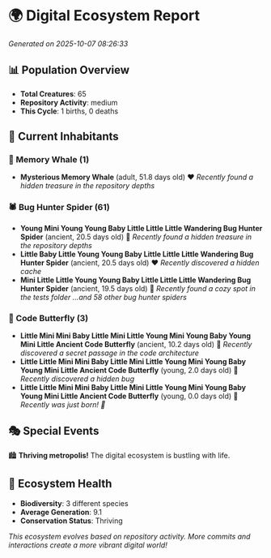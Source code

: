 # 🌍 Digital Ecosystem Report
*Generated on 2025-10-07 08:26:33*

## 📊 Population Overview
- **Total Creatures**: 65
- **Repository Activity**: medium
- **This Cycle**: 1 births, 0 deaths

## 👥 Current Inhabitants

### 🐋 Memory Whale (1)
- **Mysterious Memory Whale** (adult, 51.8 days old) ❤️
  *Recently found a hidden treasure in the repository depths*

### 🕷️ Bug Hunter Spider (61)
- **Young Mini Young Young Baby Little Little Little Wandering Bug Hunter Spider** (ancient, 20.5 days old) 💛
  *Recently found a hidden treasure in the repository depths*
- **Little Baby Little Young Young Baby Little Little Little Wandering Bug Hunter Spider** (ancient, 20.5 days old) ❤️
  *Recently discovered a hidden cache*
- **Mini Little Little Young Young Baby Little Little Little Wandering Bug Hunter Spider** (ancient, 19.5 days old) 💛
  *Recently found a cozy spot in the tests folder*
  *...and 58 other bug hunter spiders*

### 🦋 Code Butterfly (3)
- **Little Mini Mini Baby Little Mini Little Young Mini Young Baby Young Mini Little Ancient Code Butterfly** (ancient, 10.2 days old) 💚
  *Recently discovered a secret passage in the code architecture*
- **Little Little Mini Mini Baby Little Mini Little Young Mini Young Baby Young Mini Little Ancient Code Butterfly** (young, 2.0 days old) 💚
  *Recently discovered a hidden bug*
- **Little Little Mini Mini Baby Little Mini Little Young Mini Young Baby Young Mini Little Ancient Code Butterfly** (young, 0.0 days old) 💚
  *Recently was just born! 👶*

## 🎭 Special Events

🏙️ **Thriving metropolis!** The digital ecosystem is bustling with life.

## 🔬 Ecosystem Health
- **Biodiversity**: 3 different species
- **Average Generation**: 9.1
- **Conservation Status**: Thriving

*This ecosystem evolves based on repository activity. More commits and interactions create a more vibrant digital world!*